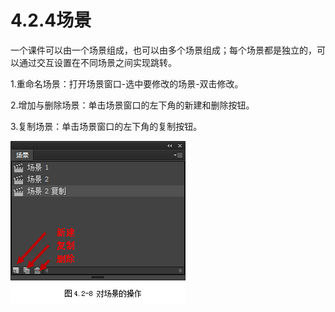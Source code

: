 # **4.2.4场景**



一个课件可以由一个场景组成，也可以由多个场景组成；每个场景都是独立的，可以通过交互设置在不同场景之间实现跳转。

1.重命名场景：打开场景窗口-选中要修改的场景-双击修改。

2.增加与删除场景：单击场景窗口的左下角的新建和删除按钮。

3.复制场景：单击场景窗口的左下角的复制按钮。

![](/assets/4-2-8.png)

